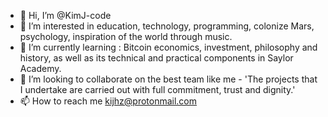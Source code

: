 - 👋 Hi, I’m @KimJ-code
- 👀 I’m interested in education, technology, programming, colonize Mars, psychology, inspiration of the world through music. 
- 🌱 I’m currently learning : Bitcoin economics, investment, philosophy and history, as well as its technical and practical components in Saylor Academy. 
- 💞️ I’m looking to collaborate on the best team like me - 'The projects that I undertake are carried out with full commitment, trust and dignity.'
- 📫 How to reach me kijhz@protonmail.com 

<!---
KimJ-code/KimJ-code is a ✨ special ✨ repository because its `README.md` (this file) appears on your GitHub profile.
You can click the Preview link to take a look at your changes.
--->
